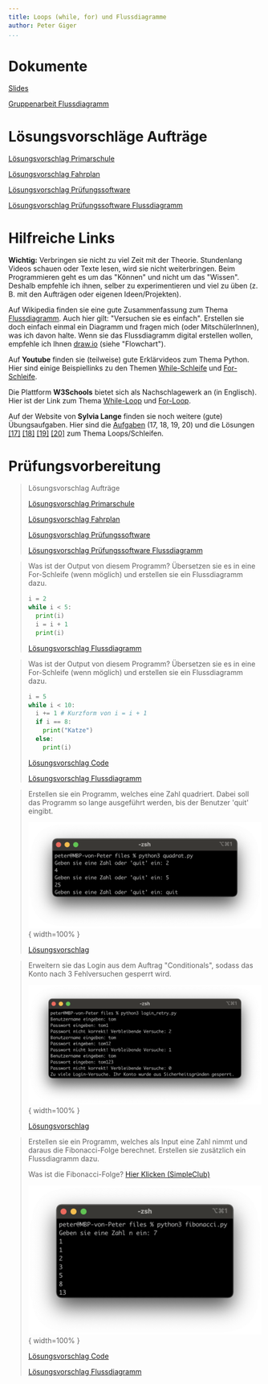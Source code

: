 ```yaml
---
title: Loops (while, for) und Flussdiagramme
author: Peter Giger
...
```


# Dokumente

[Slides](slides.html)

[Gruppenarbeit Flussdiagramm](slides-gruppenarbeit-flussdiagramm.html)

# Lösungsvorschläge Aufträge

[Lösungsvorschlag Primarschule](files/primarschule.py)

[Lösungsvorschlag Fahrplan](files/fahrplan.py)

[Lösungsvorschlag Prüfungssoftware](files/prüfungssoftware.py)

[Lösungsvorschlag Prüfungssoftware Flussdiagramm](files/prüfungssoftware.drawio.png)


# Hilfreiche Links

**Wichtig:** Verbringen sie nicht zu viel Zeit mit der Theorie. Stundenlang Videos schauen oder Texte lesen, wird sie nicht weiterbringen. Beim Programmieren geht es um das "Können" und nicht um das "Wissen". Deshalb empfehle ich ihnen, selber zu experimentieren und viel zu üben (z. B. mit den Aufträgen oder eigenen Ideen/Projekten).

Auf Wikipedia finden sie eine gute Zusammenfassung zum Thema [Flussdiagramm](https://de.wikipedia.org/wiki/Programmablaufplan). Auch hier gilt: "Versuchen sie es einfach". Erstellen sie doch einfach einmal ein Diagramm und fragen mich (oder MitschülerInnen), was ich davon halte. Wenn sie das Flussdiagramm digital erstellen wollen, empfehle ich Ihnen [draw.io](https://app.diagrams.net) (siehe "Flowchart").

Auf **Youtube** finden sie (teilweise) gute Erklärvideos zum Thema Python. Hier sind einige Beispiellinks zu den Themen [While-Schleife](https://www.youtube.com/watch?v=sXLicTuJzB4&list=PL_pqkvxZ6ho3u8PJAsUU-rOAQ74D0TqZB&index=13) und [For-Schleife](https://www.youtube.com/watch?v=pQh5Idw2sKM&list=PL_pqkvxZ6ho3u8PJAsUU-rOAQ74D0TqZB&index=17).

Die Plattform **W3Schools** bietet sich als Nachschlagewerk an (in Englisch). Hier ist der Link zum Thema [While-Loop](https://www.w3schools.com/python/python_while_loops.asp) und [For-Loop](https://www.w3schools.com/python/python_for_loops.asp).

Auf der Website von **Sylvia Lange** finden sie noch weitere (gute) Übungsaufgaben. Hier sind die [Aufgaben](https://sylvialange.de/python/Programmieraufgaben.pdf) (17, 18, 19, 20) und die Lösungen
[[17]](https://sylvialange.de/python/python3/schleifen/Potenz.py)
[[18]](https://sylvialange.de/python/python3/schleifen/Fakultaet.py)
[[19]](https://sylvialange.de/python/python3/schleifen/Zweierpotenz.py)
[[20]](https://sylvialange.de/python/python3/schleifen/SterneRechteck.py)
zum Thema Loops/Schleifen.


# Prüfungsvorbereitung

> Lösungsvorschlag Aufträge
> 
> [Lösungsvorschlag Primarschule](files/primarschule.py)
> 
> [Lösungsvorschlag Fahrplan](files/fahrplan.py)
> 
> [Lösungsvorschlag Prüfungssoftware](files/prüfungssoftware.py)
> 
> [Lösungsvorschlag Prüfungssoftware Flussdiagramm](files/prüfungssoftware.drawio.png)

> Was ist der Output von diesem Programm? Übersetzen sie es in eine For-Schleife (wenn möglich) und erstellen sie ein Flussdiagramm dazu.
> ```python
> i = 2
> while i < 5:
>   print(i)
>   i = i + 1
>   print(i)
> ```
> 
> [Lösungsvorschlag Flussdiagramm](files/prüfungsvorbereitung_1.drawio.png)

> Was ist der Output von diesem Programm? Übersetzen sie es in eine For-Schleife (wenn möglich) und erstellen sie ein Flussdiagramm dazu.
> ```python
> i = 5
> while i < 10:
>   i += 1 # Kurzform von i = i + 1
>   if i == 8:
>     print("Katze")
>   else:
>     print(i)
> ```
> 
> [Lösungsvorschlag Code](files/prüfungsvorbereitung_2.py)
> 
> [Lösungsvorschlag Flussdiagramm](files/prüfungsvorbereitung_2.drawio.png)

> Erstellen sie ein Programm, welches eine Zahl quadriert. Dabei soll das Programm so lange ausgeführt werden, bis der Benutzer 'quit' eingibt.
> 
> ![](images/quadrat.png){ width=100% }
> 
> [Lösungsvorschlag](files/quadrat.py)


> Erweitern sie das Login aus dem Auftrag "Conditionals", sodass das Konto nach 3 Fehlversuchen gesperrt wird.
> 
> ![](images/login_retry.png){ width=100% }
> 
> [Lösungsvorschlag](files/login_retry.py)

> Erstellen sie ein Programm, welches als Input eine Zahl nimmt und daraus die Fibonacci-Folge berechnet. Erstellen sie zusätzlich ein Flussdiagramm dazu.
>
> Was ist die Fibonacci-Folge? [Hier Klicken (SimpleClub)](https://www.youtube.com/watch?v=fLuVeooxBqw)
> 
> ![](images/fibonacci.png){ width=100% }
> 
> [Lösungsvorschlag Code](files/fibonacci.py)
> 
> [Lösungsvorschlag Flussdiagramm](files/fibonacci.drawio.png)